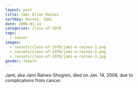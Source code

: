 ```yaml
---
layout: post
title: Jami Ellen Raines
sortKey: Raines, Jami
date: 2008-01-14
categories: class-of-1976
tags:
  - cancer
images:
  - /assets/class-of-1976/jami-e-raines-1.png
  - /assets/class-of-1976/jami-e-raines-2.png
  - /assets/class-of-1976/jami-e-raines-3.jpg
gender: female
---
```

Jami, aka Jami Raines-Shogren, died on Jan. 14, 2008, due to complications from cancer. 
